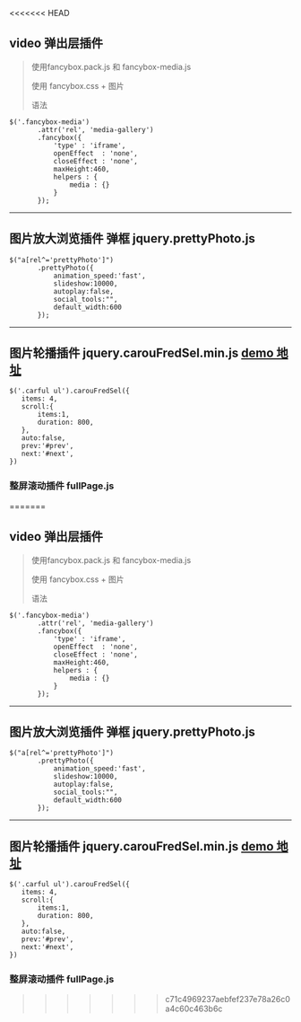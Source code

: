 <<<<<<< HEAD
## video 弹出层插件
 >使用fancybox.pack.js 和 fancybox-media.js 
 >
 >使用 fancybox.css + 图片
 >
 >语法 
 ```
 $('.fancybox-media')
        .attr('rel', 'media-gallery')
        .fancybox({
            'type' : 'iframe',
            openEffect  : 'none',
            closeEffect : 'none',
            maxHeight:460,
            helpers : {
                media : {}
            }
        });
 ```
 ___
 >
 ## 图片放大浏览插件 弹框 jquery.prettyPhoto.js
 ```
 $("a[rel^='prettyPhoto']")
		.prettyPhoto({
			animation_speed:'fast',
			slideshow:10000,
			autoplay:false,
			social_tools:"",
			default_width:600
		});
 ```
 ___
 >
 ## 图片轮播插件 jquery.carouFredSel.min.js [demo 地址](http://coolcarousels.frebsite.nl/c/66/)
 ```
 $('.carful ul').carouFredSel({
	items: 4,
	scroll:{
		items:1,
		duration: 800,
	},
	auto:false,
	prev:'#prev',
	next:'#next',
})
 ```
 ### 整屏滚动插件 fullPage.js 
=======
## video 弹出层插件
 >使用fancybox.pack.js 和 fancybox-media.js 
 >
 >使用 fancybox.css + 图片
 >
 >语法 
 ```
 $('.fancybox-media')
        .attr('rel', 'media-gallery')
        .fancybox({
            'type' : 'iframe',
            openEffect  : 'none',
            closeEffect : 'none',
            maxHeight:460,
            helpers : {
                media : {}
            }
        });
 ```
 ___
 >
 ## 图片放大浏览插件 弹框 jquery.prettyPhoto.js
 ```
 $("a[rel^='prettyPhoto']")
		.prettyPhoto({
			animation_speed:'fast',
			slideshow:10000,
			autoplay:false,
			social_tools:"",
			default_width:600
		});
 ```
 ___
 >
 ## 图片轮播插件 jquery.carouFredSel.min.js [demo 地址](http://coolcarousels.frebsite.nl/c/66/)
 ```
 $('.carful ul').carouFredSel({
	items: 4,
	scroll:{
		items:1,
		duration: 800,
	},
	auto:false,
	prev:'#prev',
	next:'#next',
})
 ```
 ### 整屏滚动插件 fullPage.js 
>>>>>>> c71c4969237aebfef237e78a26c0a4c60c463b6c
